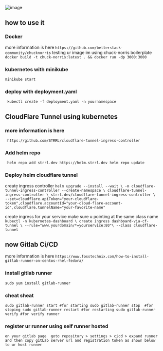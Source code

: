 ![image](https://github.com/bentangpradana/gitlab-ci-cd-for-nodejs-app-kubernetes-cloudflare-tunnel-ingress/assets/30104661/10918c29-61ae-4909-8072-28960e366619)


## how to use it 

### Docker 
more information is here 
``
https://github.com/betterstack-community/chucknorris
``
testing ur image im using chuck-norris boilerplate
``
docker build -t chuck-norris:latest . && docker run -dp 3000:3000
``

### kubernetes with minikube 
``
minikube start 
``
### deploy with deployment.yaml
`` 
kubectl create -f deployment.yaml -n yournamespace
``

## CloudFlare Tunnel using kubernetes

### more information is here
`` 
https://github.com/STRRL/cloudflare-tunnel-ingress-controller 
`` 
### Add helm repo
`` 
helm repo add strrl.dev https://helm.strrl.dev
helm repo update
``
### Deploy helm cloudflare tunnel 

create  ingress controller
``
helm upgrade --install --wait \
  -n cloudflare-tunnel-ingress-controller --create-namespace \
  cloudflare-tunnel-ingress-controller \
  strrl.dev/cloudflare-tunnel-ingress-controller \
  --set=cloudflare.apiToken="your-cloudflare-token",cloudflare.accountId="your-cloud-flare-account-id",cloudflare.tunnelName="your-favorite-name" 
  ``

create ingress for your service make sure u pointing at the same class name
``
kubectl -n kubernetes-dashboard \
  create ingress dashboard-via-cf-tunnel \
  --rule="www.yourdomain/*=yourservice:80"\
  --class cloudflare-tunnel
``

## now Gitlab Ci/CD 
more information is here
``
https://www.fosstechnix.com/how-to-install-gitlab-runner-on-centos-rhel-fedora/
``
### install gitlab runner
``
sudo yum install gitlab-runner
``
### cheat sheat
``
sudo gitlab-runner start #for starting
sudo gitlab-runner stop  #for stoping
sudo gitlab-runner restart #for restarting
sudo gitlab-runner verify #for verify runner
``
### register ur runner using self runner hosted
``
on your gitlab page  goto repository > settings > cicd > expand runner
and then copy gitLab server url and registration token as shown below to ur host runner
``








